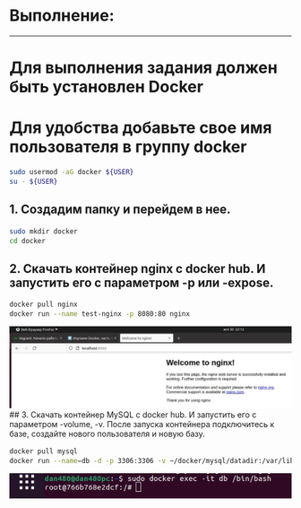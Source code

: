# Выполнение:
************
# Для выполнения задания должен быть установлен Docker
# Для удобства добавьте свое имя пользователя в группу docker
```sh
sudo usermod -aG docker ${USER}
su - ${USER}
````

## 1. Создадим папку и перейдем в нее.  
   ```sh  
   sudo mkdir docker
   cd docker
   ```  
## 2. Скачать контейнер nginx с docker hub. И запустить его с параметром -p или -expose.
   ```sh
   docker pull nginx
   docker run --name test-nginx -p 8080:80 nginx
   ```
   <img src="https://github.com/dan480/DevOps_courses/blob/main/1.Containers-VMs/1.2.Docker/nginx.jpg" />
## 3. Скачать контейнер MySQL с docker hub. И запустить его с параметром -volume, -v. После запуска контейнера подключитесь к базе, создайте нового пользователя и новую базу.

   ```sh
   docker pull mysql
   docker run --name=db -d -p 3306:3306 -v ~/docker/mysql/datadir:/var/lib/mysql -e MYSQL_ROOT_PASSWORD=123 mysql
   ```
   
   <img src="https://github.com/dan480/DevOps_courses/blob/main/1.Containers-VMs/1.2.Docker/mysql.jpg" />
